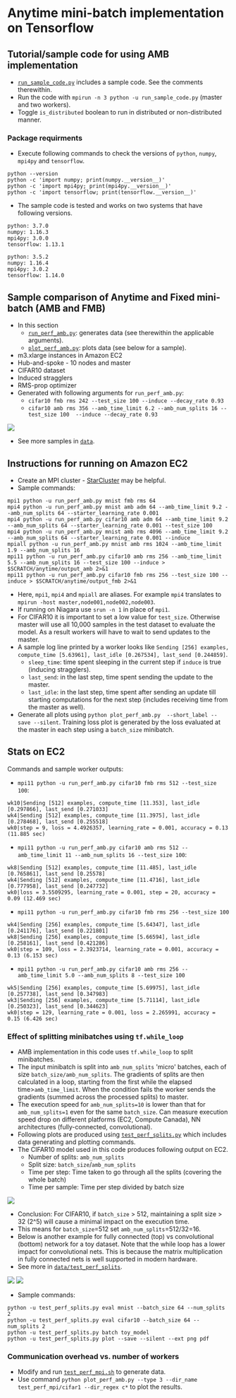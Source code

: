 # Anytime mini-batch implementation on Tensorflow

## Tutorial/sample code for using AMB implementation
* [`run_sample_code.py`](src/run_sample_code.py) includes a sample code. See the comments therewithin.
* Run the code with `mpirun -n 3 python -u run_sample_code.py` (master and two workers).
* Toggle `is_distributed` boolean to run in distributed or non-distributed manner.

### Package requirments
* Execute following commands to check the versions of `python`, `numpy`, `mpi4py` and `tensorflow`.
```
python --version
python -c 'import numpy; print(numpy.__version__)'
python -c 'import mpi4py; print(mpi4py.__version__)'
python -c 'import tensorflow; print(tensorflow.__version__)'
```
* The sample code is tested and works on two systems that have following versions.
```
python: 3.7.0
numpy: 1.16.3
mpi4py: 3.0.0
tensorflow: 1.13.1
```
```
python: 3.5.2
numpy: 1.16.4
mpi4py: 3.0.2
tensorflow: 1.14.0
```

## Sample comparison of Anytime and Fixed mini-batch (AMB and FMB)
* In this section
   * [`run_perf_amb.py`](src/run_perf_amb.py): generates data (see therewithin the applicable arguments).
   * [`plot_perf_amb.py`](src/plot_perf_amb.py): plots data (see below for a sample).
* m3.xlarge instances in Amazon EC2
* Hub-and-spoke - 10 nodes and master
* CIFAR10 dataset
* Induced stragglers
* RMS-prop optimizer
* Generated with following arguments for `run_perf_amb.py`:
    * `cifar10 fmb rms 242 --test_size 100 --induce --decay_rate 0.93`
    * `cifar10 amb rms 356 --amb_time_limit 6.2 --amb_num_splits 16 --test_size 100  --induce --decay_rate 0.93`

<img src="data/800_cifar10/set2/all_plots.png?raw=true"/>

* See more samples in [`data`](data).

## Instructions for running on Amazon EC2
* Create an MPI cluster - [StarCluster](http://star.mit.edu/cluster/docs/latest/installation.html) may be helpful.
* Sample commands:
``` shell
mpi1 python -u run_perf_amb.py mnist fmb rms 64
mpi4 python -u run_perf_amb.py mnist amb adm 64 --amb_time_limit 9.2 --amb_num_splits 64 --starter_learning_rate 0.001
mpi4 python -u run_perf_amb.py cifar10 amb adm 64 --amb_time_limit 9.2 --amb_num_splits 64 --starter_learning_rate 0.001 --test_size 100
mpi4 python -u run_perf_amb.py mnist amb rms 4096 --amb_time_limit 9.2 --amb_num_splits 64 --starter_learning_rate 0.001 --induce
mpiall python -u run_perf_amb.py mnist amb rms 1024 --amb_time_limit 1.9 --amb_num_splits 16
mpi11 python -u run_perf_amb.py cifar10 amb rms 256 --amb_time_limit 5.5 --amb_num_splits 16 --test_size 100 --induce > $SCRATCH/anytime/output_amb 2>&1
mpi11 python -u run_perf_amb.py cifar10 fmb rms 256 --test_size 100 --induce > $SCRATCH/anytime/output_fmb 2>&1
```
* Here, `mpi1`, `mpi4` and `mpiall` are aliases. For example `mpi4` translates to `mpirun -host master,node001,node002,node003`.
* If running on Niagara use `srun -n 1` in place of `mpi1`.
* For CIFAR10 it is important to set a low value for `test_size`. Otherwise master will use all 10,000 samples in the test dataset to evaluate the model. As a result workers will have to wait to send updates to the master.
* A sample log line printed by a worker looks like `Sending [256] examples, compute_time [5.63961], last_idle [0.267534], last_send [0.244859]`.
    * `sleep_time`: time spent sleeping in the current step if `induce` is true (inducing stragglers).
    * `last_send`: in the last step, time spent sending the update to the master.
    * `last_idle`: in the last step, time spent after sending an update till starting computations for the next step (includes receiving time from the master as well).
* Generate all plots using `python plot_perf_amb.py  --short_label --save --silent`. Training loss plot is generated by the loss evaluated at the master in each step using a `batch_size` minibatch.

## Stats on EC2
Commands and sample worker outputs:
* `mpi11 python -u run_perf_amb.py cifar10 fmb rms 512 --test_size 100`:
``` shell
wk10|Sending [512] examples, compute_time [11.353], last_idle [0.297866], last_send [0.271033]
wk4|Sending [512] examples, compute_time [11.3975], last_idle [0.278468], last_send [0.255518]
wk0|step = 9, loss = 4.4926357, learning_rate = 0.001, accuracy = 0.13 (11.885 sec)
```
* `mpi11 python -u run_perf_amb.py cifar10 amb rms 512 --amb_time_limit 11 --amb_num_splits 16 --test_size 100`:
``` shell
wk8|Sending [512] examples, compute_time [11.485], last_idle [0.765861], last_send [0.25578]
wk4|Sending [512] examples, compute_time [11.4716], last_idle [0.777958], last_send [0.247732]
wk0|loss = 3.5509295, learning_rate = 0.001, step = 20, accuracy = 0.09 (12.469 sec)
```
* `mpi11 python -u run_perf_amb.py cifar10 fmb rms 256 --test_size 100`
```
wk4|Sending [256] examples, compute_time [5.64347], last_idle [0.241176], last_send [0.221801]
wk8|Sending [256] examples, compute_time [5.66594], last_idle [0.258161], last_send [0.421286]
wk0|step = 109, loss = 2.3923714, learning_rate = 0.001, accuracy = 0.13 (6.153 sec)
```
* `mpi11 python -u run_perf_amb.py cifar10 amb rms 256 --amb_time_limit 5.0 --amb_num_splits 8 --test_size 100`
```
wk5|Sending [256] examples, compute_time [5.69975], last_idle [0.257738], last_send [0.347983]
wk3|Sending [256] examples, compute_time [5.71114], last_idle [0.250323], last_send [0.344623]
wk0|step = 129, learning_rate = 0.001, loss = 2.265991, accuracy = 0.15 (6.426 sec)
```


### Effect of splitting minibatches using `tf.while_loop`
* AMB implementation in this code uses `tf.while_loop` to split minibatches.
* The input minibatch is split into `amb_num_splits` 'micro' batches, each of size `batch_size/amb_num_splits`. The gradients of splits are then calculated in a loop, starting from the first while the elapsed time>`amb_time_limit`. When the condition fails the worker sends the gradients (summed across the processed splits) to master.
* The execution speed for `amb_num_splits=10` is lower than that for `amb_num_splits=1` even for the same `batch_size`. Can measure execution speed drop on different platforms (EC2, Compute Canada), NN architectures (fully-connected, convolutional).
* Following plots are produced using [`test_perf_splits.py`](src/test_perf_splits.py) which includes data generating and plotting commands.
* The CIFAR10 model used in this code produces following output on EC2.
    * Number of splits: `amb_num_splits`
    * Split size: `batch_size`/`amb_num_splits`
    * Time per step: Time taken to go through all the splits (covering the whole batch)
    * Time per sample: Time per step divided by batch size
<img src="data/test_perf_splits/cifar10_ec2-m3-xlarge.png?raw=true"/>

* Conclusion: For CIFAR10, if `batch_size` > 512, maintaining a split size > 32 (2^5) will cause a minimal impact on the execution time.
* This means for `batch_size`=512 set `amb_num_splits`=512/32=16.
* Below is another example for fully connected (top) vs convolutional (bottom) network for a toy dataset. Note that the while loop has a lower impact for convolutional nets. This is because the matrix multiplication in fully connected nets is well supported in modern hardware.
* See more in [`data/test_perf_splits`](data/test_perf_splits).

<img src="data/test_perf_splits/toy_model_fc_ec2-t2-micro.png?raw=true"/>
<img src="data/test_perf_splits/toy_model_conv_ec2-t2-micro.png?raw=true"/>

* Sample commands:
``` shell
python -u test_perf_splits.py eval mnist --batch_size 64 --num_splits 2
python -u test_perf_splits.py eval cifar10 --batch_size 64 --num_splits 2
python -u test_perf_splits.py batch toy_model
python -u test_perf_splits.py plot --save --silent --ext png pdf
```

### Communication overhead vs. number of workers
* Modify and run [`test_perf_mpi.sh`](test_perf_mpi.sh) to generate data.
* Use command `python plot_perf_amb.py --type 3 --dir_name test_perf_mpi/cifar1 --dir_regex c*` to plot the results.
